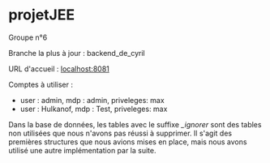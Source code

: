 # projetJEE

Groupe n°6

Branche la plus à jour : backend_de_cyril

URL d'accueil : [localhost:8081](http://localhost:8081/)

Comptes à utiliser : 
- user : admin, mdp : admin, priveleges: max
- user : Hulkanof, mdp : Test, priveleges: max

Dans la base de données, les tables avec le suffixe *_ignorer* sont des tables non utilisées que nous n'avons pas réussi à supprimer. Il s'agit des premières structures que nous avions mises en place, mais nous avons utilisé une autre implémentation par la suite.
